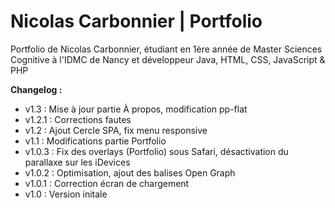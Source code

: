 # Nicolas Carbonnier | Portfolio
Portfolio de Nicolas Carbonnier, étudiant en 1ère année de Master Sciences Cognitive à l'IDMC de Nancy et développeur Java, HTML, CSS, JavaScript &amp; PHP

**Changelog :**
- v1.3 : Mise à jour partie À propos, modification pp-flat
- v1.2.1 : Corrections fautes
- v1.2 : Ajout Cercle SPA, fix menu responsive
- v1.1 : Modifications partie Portfolio
- v1.0.3 : Fix des overlays (Portfolio) sous Safari, désactivation du parallaxe sur les iDevices
- v1.0.2 : Optimisation, ajout des balises Open Graph
- v1.0.1 : Correction écran de chargement
- v1.0 : Version initale